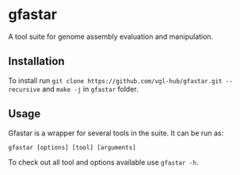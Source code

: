 # gfastar

A tool suite for genome assembly evaluation and manipulation.

## Installation

To install run `git clone https://github.com/vgl-hub/gfastar.git --recursive` and `make -j` in `gfastar` folder.

## Usage

Gfastar is a wrapper for several tools in the suite. It can be run as:

`gfastar [options] [tool] [arguments]`

To check out all tool and options available use `gfastar -h`.
